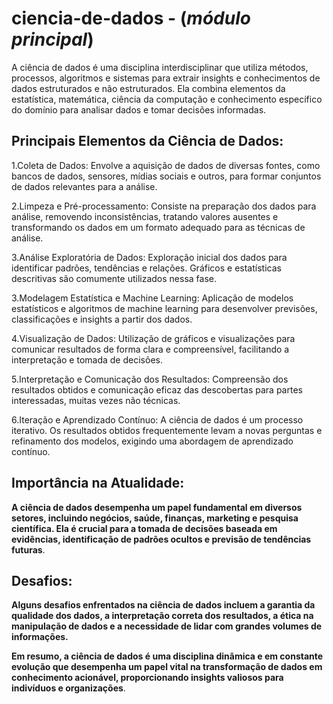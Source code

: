 # **ciencia-de-dados** - (_módulo principal_)
A ciência de dados é uma disciplina interdisciplinar que utiliza métodos, processos, algoritmos e sistemas para extrair insights e conhecimentos de dados estruturados e não estruturados. Ela combina elementos da estatística, matemática, ciência da computação e conhecimento específico do domínio para analisar dados e tomar decisões informadas.

## Principais Elementos da Ciência de Dados:

1.Coleta de Dados: Envolve a aquisição de dados de diversas fontes, como bancos de dados, sensores, mídias sociais e outros, para formar conjuntos de dados relevantes para a análise.

2.Limpeza e Pré-processamento: Consiste na preparação dos dados para análise, removendo inconsistências, tratando valores ausentes e transformando os dados em um formato adequado para as técnicas de análise.

3.Análise Exploratória de Dados: Exploração inicial dos dados para identificar padrões, tendências e relações. Gráficos e estatísticas descritivas são comumente utilizados nessa fase.

3.Modelagem Estatística e Machine Learning: Aplicação de modelos estatísticos e algoritmos de machine learning para desenvolver previsões, classificações e insights a partir dos dados.

4.Visualização de Dados: Utilização de gráficos e visualizações para comunicar resultados de forma clara e compreensível, facilitando a interpretação e tomada de decisões.

5.Interpretação e Comunicação dos Resultados: Compreensão dos resultados obtidos e comunicação eficaz das descobertas para partes interessadas, muitas vezes não técnicas.

6.Iteração e Aprendizado Contínuo: A ciência de dados é um processo iterativo. Os resultados obtidos frequentemente levam a novas perguntas e refinamento dos modelos, exigindo uma abordagem de aprendizado contínuo.

## Importância na Atualidade:

__A ciência de dados desempenha um papel fundamental em diversos setores, incluindo negócios, saúde, finanças, marketing e pesquisa científica. Ela é crucial para a tomada de decisões baseada em evidências, identificação de padrões ocultos e previsão de tendências futuras__.

## Desafios:

__Alguns desafios enfrentados na ciência de dados incluem a garantia da qualidade dos dados, a interpretação correta dos resultados, a ética na manipulação de dados e a necessidade de lidar com grandes volumes de informações.__

__Em resumo, a ciência de dados é uma disciplina dinâmica e em constante evolução que desempenha um papel vital na transformação de dados em conhecimento acionável, proporcionando insights valiosos para indivíduos e organizações__.
